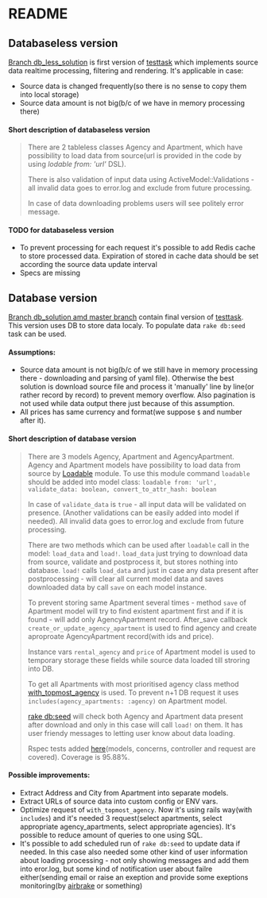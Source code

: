 # README

## Databaseless version
[Branch db_less_solution](https://github.com/AlexLOvch/simple_feed_app/tree/db_less_solution) is first version of [testtask]( https://github.com/kirillplatonov/apartments-feed-test) which implements source data realtime processing, filtering and rendering.
It's applicable in case:
* Source data is changed frequently(so there is no sense to copy them into local storage)
* Source data amount is not big(b/c of we have in memory processing there)
#### Short description of databaseless version
  > There are 2 tableless classes Agency and Apartment, which have possibility to load data from source(url is provided in the code by using *lodable from: 'url'* DSL).
  >
  > There is also validation of input data using ActiveModel::Validations - all invalid data goes to error.log and exclude from future processing.
  >
  > In case of data downloading problems users will see politely error message.
#### TODO for databaseless version
* To prevent processing for each request  it's possible to add Redis cache to store processed data. Expiration of stored in cache data should be set according the source data update interval
* Specs are missing

## Database version
[Branch db_solution amd master branch](https://github.com/AlexLOvch/simple_feed_app/) contain final version of [testtask]( https://github.com/kirillplatonov/apartments-feed-test). This version uses DB to store data localy. To populate data `rake db:seed` task can be used.
#### Assumptions:
* Source data amount is not big(b/c of we still have in memory processing there - downloading and parsing of yaml file). Otherwise the best solution is download source file and process it 'manually' line by line(or rather record by record) to prevent memory overflow. Also pagination is not used while data output there just because of this assumption.
* All prices has same currency and format(we suppose `$` and number after it).

#### Short description of database version
  > There are 3 models Agency, Apartment and AgencyApartment. Agency and Apartment models have possibility to load data from source by [Loadable](https://github.com/AlexLOvch/simple_feed_app/blob/master/app/models/concerns/loadable.rb) module. To use this module command `loadable` should be added into model class: `loadable from: 'url', validate_data: boolean, convert_to_attr_hash: boolean` 
  >
  > In case of `validate_data` is `true` - all input data will be validated on presence. (Another validations can be easily added into  model if needed). All invalid data goes to error.log and exclude from future processing.
  >
  > There are two methods which can be used after `loadable` call in the model: `load_data` and `load!`. `load_data` just trying to download data from source, validate and postprocess it, but stores nothing into database. `load!` calls `load_data` and just in case any data present after postprocessing - will clear all current model data and saves downloaded data by call `save` on each model instance.
  >
  > To prevent storing same Apartment several times - method `save` of Apartment model will try to find existent apartment first and if it is found - will add only AgencyApartment record. After_save callback `create_or_update_agency_apartment` is used to find agency and create aproproate AgencyApartment record(with ids and price).
  >
  > Instance vars `rental_agency` and `price` of Apartment model is used to temporary storage these fields while source data loaded till stroring into DB.
  >
  > To get all Apartments with most prioritised agency class method [with_topmost_agency](https://github.com/AlexLOvch/simple_feed_app/blob/master/app/models/apartment.rb#L17) is used. To prevent n+1 DB request it uses `includes(agency_apartments: :agency)` on Apartment model.
  >
  > [rake db:seed](https://github.com/AlexLOvch/simple_feed_app/blob/master/db/seeds.rb) will check both Agency and Apartment data present after download and only in this case will call `load!` on them. It has user friendy messages to letting user know about data loading.
>
>
> Rspec tests added [here](https://github.com/AlexLOvch/simple_feed_app/tree/master/spec)(models, concerns, controller and request are covered). Coverage is 95.88%. 

#### Possible improvements: 
* Extract Address and City from Apartment into separate models.
* Extract URLs of source data into custom config or ENV vars.
* Optimize request of `with_topmost_agency`. Now it's using rails way(with `includes`) and it's needed 3 request(select apartments, select appropriate agency_apartments, select appropriate agencies). It's possible to reduce amount of queries to one using SQL.
* It's possible to add scheduled run of `rake db:seed` to update data if needed. In this case also needed some other kind of user information about loading processing - not only showing messages and add them into eror.log, but some kind of notification user about failre either(sending email or raise an exeption and provide some exeptions monitoring(by [airbrake](https://airbrake.io/) or something)



